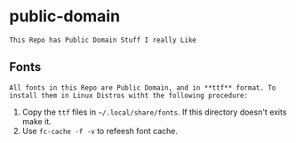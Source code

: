 # public-domain
	This Repo has Public Domain Stuff I really Like

## Fonts
	All fonts in this Repo are Public Domain, and in **ttf** format. To install them in Linux Distros witht the following procedure:
1. Copy the `ttf` files in `~/.local/share/fonts`. If this directory doesn't exits make it.
2. Use `fc-cache -f -v` to refeesh font cache.

